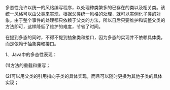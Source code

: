 多态性允许以统一的风格编写程序，以处理种类繁多的已存在的类以及相关类。该统一风格可以由父类来实现，根据父类统一风格的处理，就可以实例化子类的对象。由于整个事件的处理都只依赖于父类的方法，所以日后只要维护和调整父类的方法即可，这样降低了维护的难度，节省了时间。

在提到多态的同时，不得不提到抽象类和接口，因为多态的实现并不依赖具体类，而是依赖于抽象类和接口。

1、Java中的多态性表现：

\(1\)方法的重载和重写；

\(2\)可以用父类的引用指向子类的具体实现，而且可以随时更换为其他子类的具体实现；

